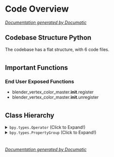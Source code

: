 # Code Overview

[_Documentation generated by Documatic_](https://www.documatic.com)

<!---Documatic-section-Codebase Structure Python-start--->
## Codebase Structure Python

The codebase has a flat structure, with 6 code files.

# #
<!---Documatic-section-Codebase Structure Python-end--->

<!---Documatic-section-Important Functions-start--->
## Important Functions

<!---Documatic-block-important_funcs-start--->
<!---Documatic-block-end_user_funcs-start--->
### End User Exposed Functions

* blender_vertex_color_master.__init__.register
* blender_vertex_color_master.__init__.unregister
<!---Documatic-block-end_user_funcs-end--->
<!---Documatic-block-important_funcs-end--->

# #
<!---Documatic-section-Important Functions-end--->

<!---Documatic-section-Class Hierarchy-start--->
## Class Hierarchy

<!---Documatic-block-bpy.types.Operator-start--->
<details>
	<summary><code>bpy.types.Operator</code> (Click to Expand!)</summary>

* vertex_color_master.vcm_ops.VERTEXCOLORMASTER_OT_BlurChannel
* vertex_color_master.vcm_ops.VERTEXCOLORMASTER_OT_ColorToNormals
* vertex_color_master.vcm_ops.VERTEXCOLORMASTER_OT_ColorToUVs
* vertex_color_master.vcm_ops.VERTEXCOLORMASTER_OT_ColorToWeights
* vertex_color_master.vcm_ops.VERTEXCOLORMASTER_OT_Gradient
* vertex_color_master.vcm_ops.VERTEXCOLORMASTER_OT_NormalsToColor
* vertex_color_master.vcm_ops.VERTEXCOLORMASTER_OT_RandomizeMeshIslandColors
* vertex_color_master.vcm_ops.VERTEXCOLORMASTER_OT_RandomizeMeshIslandColorsPerChannel
* vertex_color_master.vcm_ops.VERTEXCOLORMASTER_OT_UVsToColor
</details>
<!---Documatic-block-bpy.types.Operator-end--->

<!---Documatic-block-bpy.types.PropertyGroup-start--->
<details>
	<summary><code>bpy.types.PropertyGroup</code> (Click to Expand!)</summary>

* vertex_color_master.vcm_main.VertexColorMasterProperties
</details>
<!---Documatic-block-bpy.types.PropertyGroup-end--->

# #
<!---Documatic-section-Class Hierarchy-end--->

[_Documentation generated by Documatic_](https://www.documatic.com)